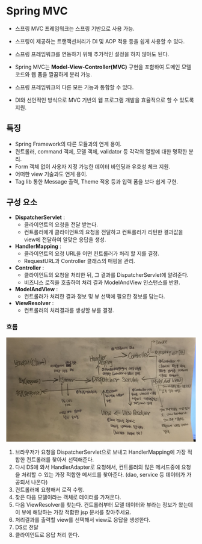 # Spring MVC
- 스프링 MVC 프레임워크는 스프링 기반으로 사용 가능.  
- 스프링이 제공하는 트랜잭션처리가  DI 및 AOP 적용 등을 쉽게 사용할 수 있다.  
    
- 스프링 프레임워크를 연동하기 위해 추가적인 설정을 하지 않아도 된다.  
     
- Spring MVC는 **Model-View-Controller(MVC)** 구현을 포함하여 도메인 모델 코드와 웹 폼을 깔끔하게 분리 가능.  
- 스프링 프레임워크의 다른 모든 기능과 통합할 수 있다.  
- DI와 선언적인 방식으로 MVC 기반의 웹 프로그램 개발을 효율적으로 할 수 있도록 지원.   

## 특징
- Spring Framework의 다른 모듈과의 연계 용이.  
- 컨트롤러, command 객체, 모델 객체, validator 등 각각의 열할에 대한 명확한 분리.  
- Form 객체 없이 사용자 지정 가능한 데이터 바인딩과 유효성 체크 지원.  
- 어떠한 view 기술과도 연계 용이.  
- Tag lib 통한 Message 출력, Theme 적용 등과 입력 폼을 보다 쉽게 구현.

## 구성 요소
- **DispatcherServlet** :  
    - 클라이언트의 요청을 전달 받는다.  
    - 컨트롤러에게 클라이언트의 요청을 전달하고 컨트롤러가 리턴한 결과값을 view에 전달하여 알맞은 응답을 생성.
- **HandlerMapping** : 
    - 클라이언트의 요청 URL을 어떤 컨트롤러가 처리 할 지를 결정.  
    - RequestURL과 Controller 클래스의 매핑을 관리.  
- **Controller** :
    - 클라이언트의 요청을 처리한 뒤, 그 결과를 DispatcherServlet에 알려준다.  
    - 비즈니스 로직을 호출하여 처리 결과 ModelAndView 인스턴스를 반환.  
- **ModelAndView** :
    - 컨트롤러가 처리한 결과 정보 및 뷰 선택에 필요한 정보를 담는다.
- **ViewResolver** :
    - 컨트롤러의 처리결과를 생성할 뷰를 결정.

### 흐름  
![Spring MVC flow](/resources/image/Spring%20MVC%20flow.jpg)  
1. 브라우저가 요청을 DispatcherServlet으로 보내고 HandlerMapping에 가장 적합한 컨트롤러를 찾아서 선택해준다.   
2. 다시 DS에 와서 HandlerAdapter로 요청해서, 컨트롤러의 많은 메서드중에 요청을 처리할 수 있는 가장 적합한 메서드를 찾아준다. (dao, service 등 데이터가 가공되서 나온다)  
3. 컨트롤러에 요청해서 로직 수행.  
4. 찾은 다음 모델이라는 객체로 데이터를 가져온다.   
5. 다음 ViewResolver를 찾는다. 컨트롤러부터 모델 데이터와 뷰라는 정보가 왔는데 이 뷰에 해당하는 가장 적합한 jsp 문서를 찾아주세요.   
6. 처리결과를 출력할 view를 선택해서 view로 응답을 생성한다.  
7. DS로 전달  
8. 클라이언트로 응답 처리 한다.  
